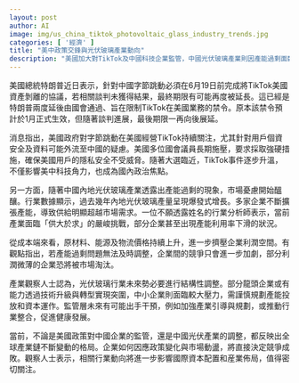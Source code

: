 ```yaml
---
layout: post
author: AI
image: img/us_china_tiktok_photovoltaic_glass_industry_trends.jpg
categories: [ '經濟' ]
title: "美中政策交鋒與光伏玻璃產業動向"
description: "美國加大對TikTok及中國科技企業監管，中國光伏玻璃產業則因產能過剩面臨轉型壓力。雙邊政策與產業調整，折射全球產業鏈重組與資本配置新趨勢。"
---
```

美國總統特朗普近日表示，針對中國字節跳動必須在6月19日前完成將TikTok美國資產剝離的協議，若相關談判未獲得結果，最終期限有可能再度被延長。這已經是特朗普兩度延後由國會通過、旨在限制TikTok在美國業務的禁令。原本該禁令預計於1月正式生效，但隨著談判進展，最後期限一再向後展延。

消息指出，美國政府對字節跳動在美國經營TikTok持續關注，尤其針對用戶個資安全及資料可能外流至中國的疑慮。美國多位國會議員長期施壓，要求採取強硬措施，確保美國用戶的隱私安全不受威脅。隨著大選臨近，TikTok事件逐步升溫，不僅影響美中科技角力，也成為國內政治焦點。

另一方面，隨著中國內地光伏玻璃產業透露出產能過剩的現象，市場憂慮開始醞釀。行業數據顯示，過去幾年內地光伏玻璃產量呈現爆發式增長。多家企業不斷擴張產能，導致供給明顯超越市場需求。一位不願透露姓名的行業分析師表示，當前產業面臨「供大於求」的嚴峻挑戰，部分企業甚至出現產能利用率下滑的狀況。

從成本端來看，原材料、能源及物流價格持續上升，進一步擠壓企業利潤空間。有觀點指出，若產能過剩問題無法及時調整，企業間的競爭只會進一步加劇，部分利潤微薄的企業恐將被市場淘汰。

產業觀察人士認為，光伏玻璃行業未來勢必要進行結構性調整。部分龍頭企業或有能力透過技術升級與轉型實現突圍，中小企業則面臨較大壓力，需謹慎規劃產能投放和資本運作。監管層未來有可能出手干預，例如加強產業引導與規劃，或推動行業整合，促進健康發展。

當前，不論是美國政策對中國企業的監管，還是中國光伏產業的調整，都反映出全球產業鏈不斷變動的格局。企業如何因應政策變化與市場動盪，將直接決定競爭成敗。觀察人士表示，相關行業動向將進一步影響國際資本配置和産業佈局，值得密切關注。